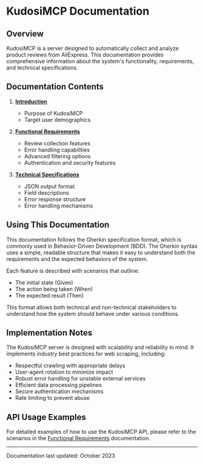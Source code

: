 # KudosiMCP Documentation

## Overview
KudosiMCP is a server designed to automatically collect and analyze product reviews from AliExpress. This documentation provides comprehensive information about the system's functionality, requirements, and technical specifications.

## Documentation Contents

1. **[Introduction](introduction.md)**
   - Purpose of KudosiMCP
   - Target user demographics

2. **[Functional Requirements](functional-requirements.md)**
   - Review collection features
   - Error handling capabilities
   - Advanced filtering options
   - Authentication and security features

3. **[Technical Specifications](technical-specifications.md)**
   - JSON output format
   - Field descriptions
   - Error response structure
   - Error handling mechanisms

## Using This Documentation

This documentation follows the Gherkin specification format, which is commonly used in Behavior-Driven Development (BDD). The Gherkin syntax uses a simple, readable structure that makes it easy to understand both the requirements and the expected behaviors of the system.

Each feature is described with scenarios that outline:
- The initial state (Given)
- The action being taken (When)
- The expected result (Then)

This format allows both technical and non-technical stakeholders to understand how the system should behave under various conditions.

## Implementation Notes

The KudosiMCP server is designed with scalability and reliability in mind. It implements industry best practices for web scraping, including:

- Respectful crawling with appropriate delays
- User-agent rotation to minimize impact
- Robust error handling for unstable external services
- Efficient data processing pipelines
- Secure authentication mechanisms
- Rate limiting to prevent abuse

## API Usage Examples

For detailed examples of how to use the KudosiMCP API, please refer to the scenarios in the [Functional Requirements](functional-requirements.md) documentation.

---

Documentation last updated: October 2023 